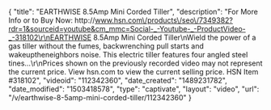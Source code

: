 {
    "title": "EARTHWISE 8.5Amp Mini Corded Tiller",
    "description": "For More Info or to Buy Now: http:\/\/www.hsn.com\/products\/seo\/7349382?rdr=1&sourceid=youtube&cm_mmc=Social-_-Youtube-_-ProductVideo-_-318102\r\nEARTHWISE 8.5Amp Mini Corded Tiller\nWield the power of a gas tiller without the fumes, backwrenching pull starts and wakeuptheneighbors noise. This electric tiller features four angled steel tines...\r\nPrices shown on the previously recorded video may not represent the current price.  View hsn.com to view the current selling price. HSN Item #318102",
    "videoid": "112342360",
    "date_created": "1489231782",
    "date_modified": "1503418578",
    "type": "captivate",
    "layout": "video",
    "url": "\/v\/earthwise-8-5amp-mini-corded-tiller\/112342360"
}